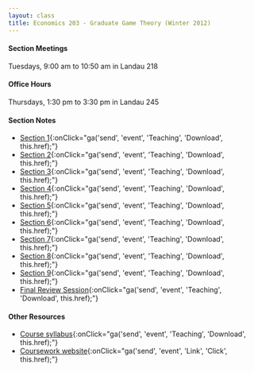 ```yaml
---
layout: class
title: Economics 203 - Graduate Game Theory (Winter 2012)
---
```


#### Section Meetings
Tuesdays, 9:00 am to 10:50 am in Landau 218

#### Office Hours
Thursdays, 1:30 pm to 3:30 pm in Landau 245

#### Section Notes
- [Section 1](http://jnaecker.web.wesleyan.edu/files/teaching/203/W12/Section%201.pdf){:onClick="ga('send', 'event', 'Teaching', 'Download', this.href);"}
- [Section 2](http://jnaecker.web.wesleyan.edu/files/teaching/203/W12/Section%202.pdf){:onClick="ga('send', 'event', 'Teaching', 'Download', this.href);"}
- [Section 3](http://jnaecker.web.wesleyan.edu/files/teaching/203/W12/Section%203.pdf){:onClick="ga('send', 'event', 'Teaching', 'Download', this.href);"}
- [Section 4](http://jnaecker.web.wesleyan.edu/files/teaching/203/W12/Section%204.pdf){:onClick="ga('send', 'event', 'Teaching', 'Download', this.href);"}
- [Section 5](http://jnaecker.web.wesleyan.edu/files/teaching/203/W12/Section%205.pdf){:onClick="ga('send', 'event', 'Teaching', 'Download', this.href);"}
- [Section 6](http://jnaecker.web.wesleyan.edu/files/teaching/203/W12/Section%206.pdf){:onClick="ga('send', 'event', 'Teaching', 'Download', this.href);"}
- [Section 7](http://jnaecker.web.wesleyan.edu/files/teaching/203/W12/Section%207.pdf){:onClick="ga('send', 'event', 'Teaching', 'Download', this.href);"}
- [Section 8](http://jnaecker.web.wesleyan.edu/files/teaching/203/W12/Section%208.pdf){:onClick="ga('send', 'event', 'Teaching', 'Download', this.href);"}
- [Section 9](http://jnaecker.web.wesleyan.edu/files/teaching/203/W12/Section%209.pdf){:onClick="ga('send', 'event', 'Teaching', 'Download', this.href);"}
- [Final Review Session](http://jnaecker.web.wesleyan.edu/files/teaching/203/W12/Review%20session.pdf){:onClick="ga('send', 'event', 'Teaching', 'Download', this.href);"}

#### Other Resources
- [Course syllabus](http://jnaecker.web.wesleyan.edu/files/Syllabus+11-12+203.pdf){:onClick="ga('send', 'event', 'Teaching', 'Download', this.href);"}
- [Coursework website](https://coursework.stanford.edu/portal/site/W12-ECON-203-01){:onClick="ga('send', 'event', 'Link', 'Click', this.href);"}



